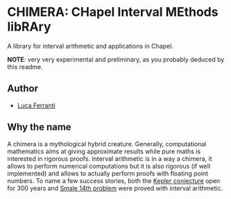# CHIMERA: CHapel Interval MEthods libRAry


A library for interval arithmetic and applications in Chapel.

**NOTE**: very very experimental and preliminary, as you probably deduced by this readme.

## Author

- [Luca Ferranti](https://github.com/lucaferranti)

## Why the name

A chimera is a mythological hybrid creature. Generally, computational mathematics aims at giving approximate results while pure maths is interested in rigorous proofs.
Interval arithmetic is in a way a chimera, it allows to perform numerical computations but it is also rigorous (if well implemented) and allows to actually perform proofs
with floating point numbers. To name a few success stories, both the [Kepler conjecture](https://en.wikipedia.org/wiki/Kepler_conjecture) open for 300 years and [Smale 14th problem](https://en.wikipedia.org/wiki/Smale%27s_problems) were proved with interval arithmetic. 
